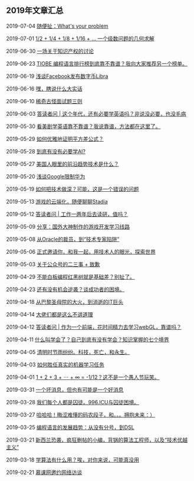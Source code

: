 ## 2019年文章汇总

2019-07-04 [随便扯：What's your problem](2019-07-04/)

2019-07-01 [1/2 + 1/4 + 1/8 + 1/16 + ... 一个级数问题的几何求解](2019-07-01/)

2019-06-30 [一场关于知识产权的讨论](2019-06-30/)

2019-06-23 [TIOBE 编程语言排行榜到底靠不靠谱？我向大家推荐另一个榜单。](2019-06-23/)

2019-06-19 [浅谈Facebook发布数字币Libra](2019-06-19/)

2019-06-16 [嘿，瞎说什么大实话](2019-06-16/)

2019-06-10 [稀奇古怪面试题三则](2019-06-10/)

2019-06-03 [答读者问 | 这个年代，还有必要学英语吗？非说没必要，也没毛病](2019-06-03/)

2019-05-30 [看美剧学英语靠不靠谱？我说靠谱，方法都在这里了。](2019-05-30/)

2019-05-29 [如何优雅地证明平方差公式？](2019-05-29/)

2019-05-28 [到底有没有必要学AI?](2019-05-28/)

2019-05-27 [美国人眼里的前沿趋势技术是什么？](2019-05-27/)

2019-05-20 [浅谈Google限制华为](2019-05-20/)

2019-05-19 [如何把技术做深？可能，这是一个错误的问题](2019-05-19/)

2019-05-13 [游戏的云端化，随便聊聊Stadia](2019-05-13/)

2019-05-12 [答读者问 | 工作一两年后去读研，值吗？](2019-05-12/)

2019-05-09 [分享：国外大神制作的游戏开发学习线路](2019-05-09/)

2019-05-08 [从Oracle的裁员，到“技术专家陷阱”](2019-05-08/)

2019-05-06 [正式邀请你，和我一起，用技术人的眼光，探索世界](2019-05-06/)

2019-05-03 [关于公众号的二三事 + 致歉](2019-05-03/)

2019-04-29 [不能白板编程红黑树就是基础差？别扯了。](2019-04-29/)

2019-04-23 [还有没有机会逆袭？谈成功者的困境。](2019-04-23/)

2019-04-18 [从巴黎圣母院的大火，到消逝的IT巨头](2019-04-18/)

2019-04-14 [大佬们都是这么不讲道理](2019-04-14/)

2019-04-12 [答读者问 | 作为一个前端，花时间精力去学习webGL，靠谱吗？](2019-04-12/)

2019-04-11 [什么叫学会了？自己到底有没有学会？知识掌握的七个境界](2019-04-11/)

2019-04-05 [清明时节雨纷纷。科技，死亡，和永生。](2019-04-05/)

2019-04-03 [如何胜任真实的机器学习任务](2019-04-03/)

2019-04-01 [1 + 2 + 3 + ⋯ + ∞ = -1/12？这不是一个愚人节玩笑。](2019-04-01/)

2019-03-31 [一个坏消息，但也有可能是一个好消息](2019-03-31/)

2019-03-28 [我们每个人都是囚徒。996.ICU与囚徒困境。](2019-03-28/)

2019-03-27 [哈哈哈！晦涩难懂的码农段子，和。。。拥抱未来：）](2019-03-27/)

2019-03-25 [编程语言的发展趋势：从没有分号，到DSL](2019-03-25/)

2019-03-21 [新西兰恐袭，疯狂删帖的小编，背锅的算法工程师，以及“技术优越主义”](2019-03-21/)

2019-03-18 [学算法有什么用？唉，对你来说，可能真没用](2019-03-18/)

2019-02-21 [慕课网邀约网络访谈](2019-02-21/)
